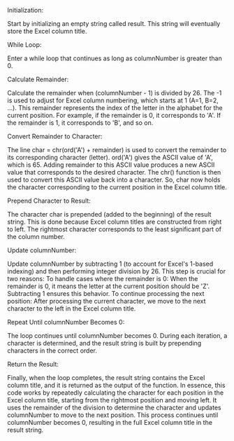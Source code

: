 Initialization:

Start by initializing an empty string called result. This string will eventually store the Excel column title.

While Loop:

Enter a while loop that continues as long as columnNumber is greater than 0.

Calculate Remainder:

Calculate the remainder when (columnNumber - 1) is divided by 26. The -1 is used to adjust for Excel column numbering, which starts at 1 (A=1, B=2, ...).
This remainder represents the index of the letter in the alphabet for the current position. For example, if the remainder is 0, it corresponds to 'A'. If the remainder is 1, it corresponds to 'B', and so on.

Convert Remainder to Character:

The line char = chr(ord('A') + remainder) is used to convert the remainder to its corresponding character (letter).
ord('A') gives the ASCII value of 'A', which is 65.
Adding remainder to this ASCII value produces a new ASCII value that corresponds to the desired character.
The chr() function is then used to convert this ASCII value back into a character. So, char now holds the character corresponding to the current position in the Excel column title.

Prepend Character to Result:

The character char is prepended (added to the beginning) of the result string.
This is done because Excel column titles are constructed from right to left. The rightmost character corresponds to the least significant part of the column number.

Update columnNumber:

Update columnNumber by subtracting 1 (to account for Excel's 1-based indexing) and then performing integer division by 26.
This step is crucial for two reasons:
To handle cases where the remainder is 0: When the remainder is 0, it means the letter at the current position should be 'Z'. Subtracting 1 ensures this behavior.
To continue processing the next position: After processing the current character, we move to the next character to the left in the Excel column title.

Repeat Until columnNumber Becomes 0:

The loop continues until columnNumber becomes 0. During each iteration, a character is determined, and the result string is built by prepending characters in the correct order.

Return the Result:

Finally, when the loop completes, the result string contains the Excel column title, and it is returned as the output of the function.
In essence, this code works by repeatedly calculating the character for each position in the Excel column title, starting from the rightmost position and moving left. It uses the remainder of the division to determine the character and updates columnNumber to move to the next position. This process continues until columnNumber becomes 0, resulting in the full Excel column title in the result string.​
